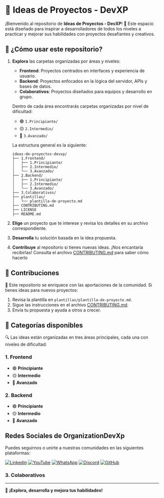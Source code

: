# 🌟 Ideas de Proyectos - DevXP

¡Bienvenido al repositorio de **Ideas de Proyectos - DevXP**! 🎉 Este espacio está diseñado para inspirar a desarrolladores de todos los niveles a practicar y mejorar sus habilidades con proyectos desafiantes y creativos.

## 🚀 ¿Cómo usar este repositorio?

1. **Explora** las carpetas organizadas por áreas y niveles:

   - **Frontend**: Proyectos centrados en interfaces y experiencia de usuario.
   - **Backend**: Proyectos enfocados en la lógica del servidor, APIs y bases de datos.
   - **Colaborativos**: Proyectos diseñados para equipos y desarrollo en grupo.

   Dentro de cada área encontrarás carpetas organizadas por nivel de dificultad:

   - 🟢 `1.Principiante/`
   - 🟡 `2.Intermedio/`
   - 🔴 `3.Avanzado/`

   La estructura general es la siguiente:

   ```plaintext
   ideas-de-proyectos-devxp/
   ├── 1.Frontend/
   │   ├── 1.Principiante/
   │   ├── 2.Intermedio/
   │   └── 3.Avanzado/
   ├── 2.Backend/
   │   ├── 1.Principiante/
   │   ├── 2.Intermedio/
   │   └── 3.Avanzado/
   ├── 3.Colaborativos/
   ├── plantillas/
   │   └── plantilla-de-proyecto.md
   ├── CONTRIBUTING.md
   ├── LICENSE
   ├── README.md
   ```

2. **Elige** un proyecto que te interese y revisa los detalles en su archivo correspondiente.
3. **Desarrolla** tu solución basada en la idea propuesta.
4. **Contribuye** al repositorio si tienes nuevas ideas. ¡Nos encantaría recibirlas! Consulta el archivo [CONTRIBUTING.md](CONTRIBUTING.md) para saber cómo hacerlo

## 🤝 Contribuciones

🎯 Este repositorio se enriquece con las aportaciones de la comunidad.
Si tienes ideas para nuevos proyectos:

1. Revisa la plantilla en `plantillas/plantilla-de-proyecto.md`.
2. Sigue las instrucciones en el archivo [CONTRIBUTING.md](CONTRIBUTING.md).
3. Envía tu propuesta y ayuda a otros a crecer.

## 📂 Categorías disponibles

🔍 Las ideas están organizadas en tres áreas principales, cada una con niveles de dificultad:

### 1. **Frontend**

- 🟢 **Principiante**
- 🟡 **Intermedio**
- 🔴 **Avanzado**

### 2. **Backend**

- 🟢 **Principiante**
- 🟡 **Intermedio**
- 🔴 **Avanzado**

## Redes Sociales de OrganizationDevXp

Puedes seguirnos o unirte a nuestras comunidades en las siguientes plataformas:

 [![Linkedin](https://img.shields.io/badge/LinkedIn-0A66C2?style=social&logo=linkedin)](https://www.linkedin.com/company/organization-devxp)
 [![YouTube](https://img.shields.io/badge/YouTube-FF0000?style=social&logo=youtube)](https://www.youtube.com/@Organization-DevXP)
 [![WhatsApp](https://img.shields.io/badge/WhatsApp-25D366?style=social&logo=whatsapp)](https://chat.whatsapp.com/FfX0fXV4xHzCvFoVFn7ssa)
 [![Discord](https://img.shields.io/badge/Discord-7289DA?style=social&logo=discord)](https://discord.com/invite/j3hnJjR8Yd)
 [![GitHub](https://img.shields.io/badge/GitHub-181717?style=social&logo=github)](https://github.com/Organization-DevXP)


### 3. **Colaborativos**

---

🎉 **¡Explora, desarrolla y mejora tus habilidades!**

